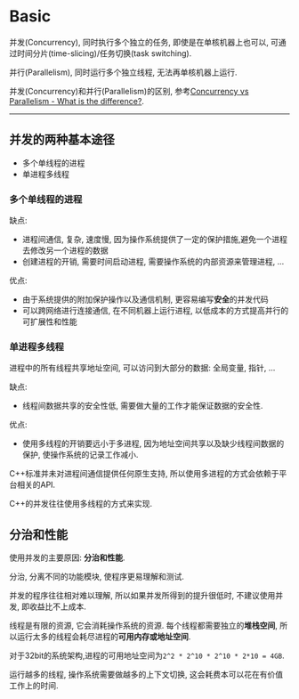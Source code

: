 # Basic


并发(Concurrency), 同时执行多个独立的任务, 即使是在单核机器上也可以, 
可通过时间分片(time-slicing)/任务切换(task switching).

并行(Parallelism), 同时运行多个独立线程, 无法再单核机器上运行.

并发(Concurrency)和并行(Parallelism)的区别,
参考[Concurrency vs Parallelism - What is the difference?](https://stackoverflow.com/questions/1050222/concurrency-vs-parallelism-what-is-the-difference).

---

## 并发的两种基本途径

- 多个单线程的进程
- 单进程多线程

### 多个单线程的进程

缺点:

- 进程间通信, 复杂, 速度慢, 因为操作系统提供了一定的保护措施,避免一个进程去修改另一个进程的数据
- 创建进程的开销, 需要时间启动进程, 需要操作系统的内部资源来管理进程, ...
 
优点:

- 由于系统提供的附加保护操作以及通信机制, 更容易编写**安全**的并发代码
- 可以跨网络进行连接通信, 在不同机器上运行进程, 以低成本的方式提高并行的可扩展性和性能
 
### 单进程多线程

进程中的所有线程共享地址空间, 可以访问到大部分的数据: 全局变量, 指针, ...

缺点:

- 线程间数据共享的安全性低, 需要做大量的工作才能保证数据的安全性.

优点:

- 使用多线程的开销要远小于多进程, 因为地址空间共享以及缺少线程间数据的保护, 使操作系统的记录工作减小.


C++标准并未对进程间通信提供任何原生支持, 所以使用多进程的方式会依赖于平台相关的API.

C++的并发往往使用多线程的方式来实现.

## 分治和性能

使用并发的主要原因: **分治和性能**.

分治, 分离不同的功能模块, 使程序更易理解和测试.

并发的程序往往相对难以理解, 所以如果并发所得到的提升很低时, 不建议使用并发,
即收益比不上成本.

线程是有限的资源, 它会消耗操作系统的资源. 
每个线程都需要独立的**堆栈空间**, 所以运行太多的线程会耗尽进程的**可用内存或地址空间**.

对于32bit的系统架构,进程的可用地址空间为`2^2 * 2^10 * 2^10 * 2*10 = 4GB`.

运行越多的线程, 操作系统需要做越多的上下文切换, 这会耗费本可以花在有价值工作上的时间.


